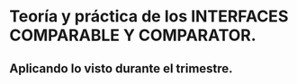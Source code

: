 # Teoría y práctica de los INTERFACES COMPARABLE Y COMPARATOR. 

## Aplicando lo visto durante el trimestre.
